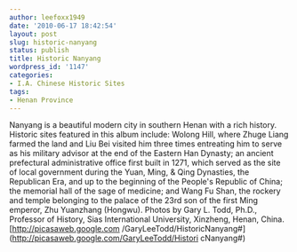 ```yaml
---
author: leefoxx1949
date: '2010-06-17 18:42:54'
layout: post
slug: historic-nanyang
status: publish
title: Historic Nanyang
wordpress_id: '1147'
categories:
- I.A. Chinese Historic Sites
tags:
- Henan Province
---
```


Nanyang is a beautiful modern city in southern Henan with a rich history.
Historic sites featured in this album include: Wolong Hill, where Zhuge Liang
farmed the land and Liu Bei visited him three times entreating him to serve as
his military advisor at the end of the Eastern Han Dynasty; an ancient
prefectural administrative office first built in 1271, which served as the
site of local government during the Yuan, Ming, & Qing Dynasties, the
Republican Era, and up to the beginning of the People's Republic of China; the
memorial hall of the sage of medicine; and Wang Fu Shan, the rockery and
temple belonging to the palace of the 23rd son of the first Ming emperor, Zhu
Yuanzhang (Hongwu). Photos by Gary L. Todd, Ph.D., Professor of History, Sias
International University, Xinzheng, Henan, China. [http://picasaweb.google.com
/GaryLeeTodd/HistoricNanyang#](http://picasaweb.google.com/GaryLeeTodd/Histori
cNanyang#)

